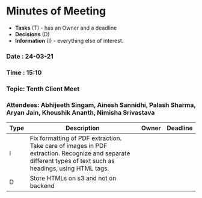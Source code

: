 # Minutes of Meeting

* **Tasks** (T) - has an Owner and a deadline
* **Decisions** (D)
* **Information** (I) - everything else of interest.

### Date : 24-03-21

### Time : 15:10

### Topic: Tenth Client Meet

### Attendees: Abhijeeth Singam, Ainesh Sannidhi, Palash Sharma, Aryan Jain, Khoushik Ananth, Nimisha Srivastava

| Type | Description                                                  | Owner | Deadline |
| ---- | ------------------------------------------------------------ | ----- | -------- |
| I    | Fix formatting of PDF extraction. Take care of images in PDF extraction. Recognize and separate different types of text such as headings, using HTML tags. |       |          |
| D    | Store HTMLs on s3 and not on backend                         |       |          |

